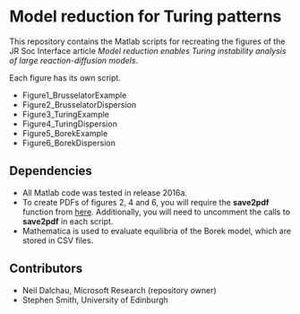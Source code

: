 # Model reduction for Turing patterns

This repository contains the Matlab scripts for recreating the figures of the JR Soc Interface article *Model reduction enables Turing instability analysis of large reaction-diffusion models*. 

Each figure has its own script.
- Figure1_BrusselatorExample
- Figure2_BrusselatorDispersion
- Figure3_TuringExample
- Figure4_TuringDispersion
- Figure5_BorekExample
- Figure6_BorekDispersion

## Dependencies
- All Matlab code was tested in release 2016a. 
- To create PDFs of figures 2, 4 and 6, you will require the **save2pdf** function from [here](https://uk.mathworks.com/matlabcentral/fileexchange/16179-save2pdf). Additionally, you will need to uncomment the calls to **save2pdf** in each script.
- Mathematica is used to evaluate equilibria of the Borek model, which are stored in CSV files.

## Contributors
- Neil Dalchau, Microsoft Research (repository owner)
- Stephen Smith, University of Edinburgh